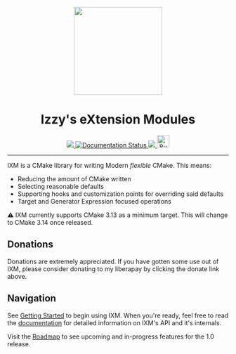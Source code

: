 <p align="center">
  <img width="200" height="200" src="https://ixm.one/logo.png">
</p>
<h1 align="center">Izzy's eXtension Modules</h1>
<p align="center">
  <a href="LICENSE.md" target="_blank" rel="noopener noreferrer">
    <img src="https://img.shields.io/github/license/slurps-mad-rips/ixm.svg?style=for-the-badge">
  </a>
  <a href='https://docs.ixm.one/en/latest/?badge=latest'>
    <img alt="Documentation Status" src="https://img.shields.io/readthedocs/ixm.svg?style=for-the-badge">
  </a>
  <a href="https://liberapay.com/slurps-mad-rips/donate" target="_blank" rel="noopener noreferrer">
    <img src="https://liberapay.com/assets/widgets/donate.svg">
  </a>
  <a href='https://ko-fi.com/V7V66HAG' target="_blank" rel="noopener noreferrer">
    <img height='28' src='https://az743702.vo.msecnd.net/cdn/kofi5.png' alt='Buy Me a Coffee at ko-fi.com' />
  </a>
</p>
<hr>

IXM is a CMake library for writing Modern *flexible* CMake. This means:

 * Reducing the amount of CMake written
 * Selecting reasonable defaults
 * Supporting hooks and customization points for overriding said defaults
 * Target and Generator Expression focused operations

:warning: IXM currently supports CMake 3.13 as a minimum target. This will
change to CMake 3.14 once released.

## Donations

Donations are extremely appreciated. If you have gotten some use out of IXM,
please consider donating to my liberapay by clicking the donate link above.

## Navigation

See [Getting Started][1] to begin using
IXM. When you're ready, feel free to read the
[documentation][2] for detailed information on IXM's API
and it's internals.

Visit the [Roadmap][3] to see upcoming and
in-progress features for the 1.0 release.

[1]: https://github.com/slurps-mad-rips/ixm/wiki/Getting-Started
[2]: https://github.com/slurps-mad-rips/ixm/wiki
[3]: https://github.com/slurps-mad-rips/ixm/projects/1
